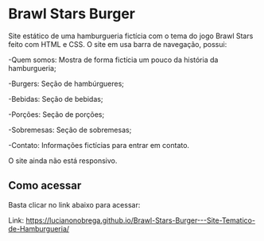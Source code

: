 # Brawl Stars Burger

Site estático de uma hamburgueria fictícia com o tema do jogo Brawl Stars feito com HTML e CSS.
O site em usa barra de navegação, possui:

-Quem somos: Mostra de forma fictícia um pouco da história da hamburgueria;

-Burgers: Seção de hambúrgueres;

-Bebidas: Seção de bebidas;

-Porções: Seção de porções;

-Sobremesas: Seção de sobremesas;

-Contato: Informações fictícias para entrar em contato.

O site ainda não está responsivo.

## Como acessar
Basta clicar no link abaixo para acessar:

Link: https://lucianonobrega.github.io/Brawl-Stars-Burger---Site-Tematico-de-Hamburgueria/

